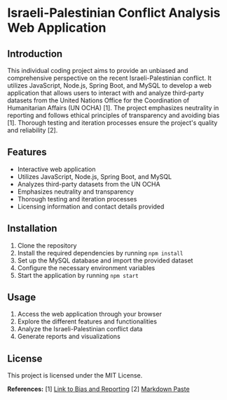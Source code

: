 # Israeli-Palestinian Conflict Analysis Web Application

## Introduction

This individual coding project aims to provide an unbiased and comprehensive perspective on the recent Israeli-Palestinian conflict. It utilizes JavaScript, Node.js, Spring Boot, and MySQL to develop a web application that allows users to interact with and analyze third-party datasets from the United Nations Office for the Coordination of Humanitarian Affairs (UN OCHA) [1]. The project emphasizes neutrality in reporting and follows ethical principles of transparency and avoiding bias [1]. Thorough testing and iteration processes ensure the project's quality and reliability [2]. 

## Features

- Interactive web application
- Utilizes JavaScript, Node.js, Spring Boot, and MySQL
- Analyzes third-party datasets from the UN OCHA
- Emphasizes neutrality and transparency
- Thorough testing and iteration processes
- Licensing information and contact details provided

## Installation

1. Clone the repository
2. Install the required dependencies by running `npm install`
3. Set up the MySQL database and import the provided dataset
4. Configure the necessary environment variables
5. Start the application by running `npm start`

## Usage

1. Access the web application through your browser
2. Explore the different features and functionalities
3. Analyze the Israeli-Palestinian conflict data
4. Generate reports and visualizations


## License

This project is licensed under the MIT License.


<b>References:</b>
<span>[1] <a href='BiasAndReporting.md' target='_blank' class='text-purple-1 underline'>Link to Bias and Reporting</a></span>
<span>[2] <a href='TestingTransparency.md' target='_blank' class='text-purple-1 underline'>Markdown Paste</a></span>


